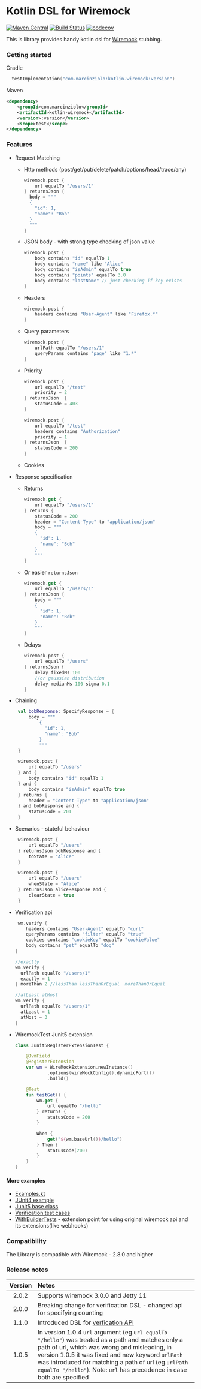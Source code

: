 # Kotlin DSL for Wiremock
[![Maven Central](https://maven-badges.herokuapp.com/maven-central/com.marcinziolo/kotlin-wiremock/badge.svg)](https://maven-badges.herokuapp.com/maven-central/com.marcinziolo/kotlin-wiremock)
[![Build Status](https://travis-ci.org/marcinziolo/kotlin-wiremock.svg?branch=master)](https://travis-ci.org/marcinziolo/kotlin-wiremock)
[![codecov](https://codecov.io/gh/marcinziolo/kotlin-wiremock/branch/master/graph/badge.svg)](https://codecov.io/gh/marcinziolo/kotlin-wiremock)

This is library provides handy kotlin dsl for [Wiremock](http://wiremock.org/) stubbing.

### Getting started

Gradle
```kotlin
  testImplementation("com.marcinziolo:kotlin-wiremock:version")
```

Maven

```xml
<dependency>
    <groupId>com.marcinziolo</groupId>
    <artifactId>kotlin-wiremock</artifactId>
    <version>:version</version>
    <scope>test</scope>
</dependency>
```
### Features

* Request Matching
    * Http methods (post/get/put/delete/patch/options/head/trace/any)
        ```kotlin
        wiremock.post {
            url equalTo "/users/1"
        } returnsJson {
          body = """
          {
            "id": 1,
            "name": "Bob"
          }
          """
        }
        ```       
    * JSON body - with strong type checking of json value
        ```kotlin
        wiremock.post {
            body contains "id" equalTo 1
            body contains "name" like "Alice"
            body contains "isAdmin" equalTo true
            body contains "points" equalTo 3.0
            body contains "lastName" // just checking if key exists
        }
        ```
    * Headers
        ```kotlin
        wiremock.post {
            headers contains "User-Agent" like "Firefox.*" 
        }
        ``` 
    * Query parameters
        ```kotlin
        wiremock.post {
            urlPath equalTo "/users/1"
            queryParams contains "page" like "1.*" 
        }  
        ```  
    * Priority
        ```kotlin
        wiremock.post {
            url equalTo "/test"
            priority = 2
        } returnsJson  {
            statusCode = 403
        }

        wiremock.post {
            url equalTo "/test"
            headers contains "Authorization"
            priority = 1
        } returnsJson  {
            statusCode = 200
        }
        ```
    * Cookies        
* Response specification
    * Returns
        ```kotlin
        wiremock.get {
            url equalTo "/users/1"
        } returns {
            statusCode = 200
            header = "Content-Type" to "application/json"
            body = """
            {
              "id": 1,
              "name": "Bob"
            }
            """
        }
        ```
    * Or easier `returnsJson`
        ```kotlin
        wiremock.get {
            url equalTo "/users/1"
        } returnsJson {
            body = """
            {
              "id": 1,
              "name": "Bob"
            }
            """
        }
        ```
    * Delays
      ```kotlin
      wiremock.post {
          url equalTo "/users"
      } returnsJson {
          delay fixedMs 100
          //or gaussian distribution
          delay medianMs 100 sigma 0.1
      }       
      ``` 
* Chaining
     ```kotlin
      val bobResponse: SpecifyResponse = {
          body = """
              {
                "id": 1,
                "name": "Bob"
              }
              """
      }
  
      wiremock.post {
          url equalTo "/users"
      } and {
          body contains "id" equalTo 1
      } and {
          body contains "isAdmin" equalTo true
      } returns {
          header = "Content-Type" to "application/json"
      } and bobResponse and {
          statusCode = 201
      }
     ```
* Scenarios - stateful behaviour
   ```kotlin
    wiremock.post {
        url equalTo "/users"
    } returnsJson bobResponse and {
        toState = "Alice"
    }

    wiremock.post {
        url equalTo "/users"
        whenState = "Alice"
    } returnsJson aliceResponse and {
        clearState = true
    }
   ```
* Verification api
   ```kotlin
    wm.verify {
       headers contains "User-Agent" equalTo "curl"
       queryParams contains "filter" equalTo "true"
       cookies contains "cookieKey" equalTo "cookieValue"
       body contains "pet" equalTo "dog"
   }
  
   //exactly
   wm.verify {
     urlPath equalTo "/users/1"
     exactly = 1
   } moreThan 2 //lessThan lessThanOrEqual  moreThanOrEqual
  
   //atLeast atMost
   wm.verify {
     urlPath equalTo "/users/1"
     atLeast = 1
     atMost = 3
   }
   ```  

* WiremockTest Junit5 extension
    ```kotlin
    class Junit5RegisterExtensionTest {
    
        @JvmField
        @RegisterExtension
        var wm = WireMockExtension.newInstance()
                .options(wireMockConfig().dynamicPort())
                .build()
    
        @Test
        fun testGet() {
            wm.get {
                url equalTo "/hello"
            } returns {
                statusCode = 200
            }
    
            When {
                get("${wm.baseUrl()}/hello")
            } Then {
                statusCode(200)
            }
        }
    }
    ```
#### More examples

* [Examples.kt](src/test/kotlin/com/marcinziolo/kotlin/wiremock/ExampleTest.kt)
* [JUnit4 example](kotlin-wiremock-examples/src/test/kotlin/com/marcinziolo/kotlin/wiremock/JUnit4ExampleTest.kt)
* [Junit5 base class](src/test/kotlin/com/marcinziolo/kotlin/wiremock/AbstractTest.kt)
* [Verification test cases](src/test/kotlin/com/marcinziolo/kotlin/wiremock/Verify.kt)
* [WithBuilderTests](src/test/kotlin/com/marcinziolo/kotlin/wiremock/otherPackage/WithBuilderTest.kt) - extension point for using original wiremock api and its extensions(like webhooks)

### Compatibility

The Library is compatible with Wiremock - 2.8.0 and higher

### Release notes

| Version | Notes                                                                                                                                                                                                                                                                                                                                      |
|:-------:|:-------------------------------------------------------------------------------------------------------------------------------------------------------------------------------------------------------------------------------------------------------------------------------------------------------------------------------------------|
|  2.0.2  | Supports wiremock 3.0.0 and Jetty 11                                                                                                                                                                                                                                                                                                       |
|  2.0.0  | Breaking change for verification DSL - changed api for specifying counting                                                                                                                                                                                                                                                                 |
|  1.1.0  | Introduced DSL for [verfication API](https://wiremock.org/docs/verifying/)                                                                                                                                                                                                                                                                 |
|  1.0.5  | In version 1.0.4 `url` argument (eg.`url equalTo "/hello"`) was treated as a path and matches only a path of url, which was wrong and misleading, in version 1.0.5 it was fixed and new keyword `urlPath` was introduced for matching a path of url (eg.`urlPath equalTo "/hello"`). Note: `url` has precedence in case both are specified |